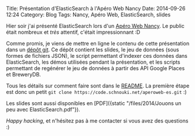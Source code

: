 Title: Présentation d'ElasticSearch à l'Apéro Web Nancy
Date: 2014-09-26 12:24
Category: Blog
Tags: Nancy, Apéro Web, ElasticSearch, slides

Hier soir j'ai présenté ElasticSearch lors d'un [Apéro Web Nancy][awn]. Le public était nombreux et *très* attentif,
c'était impressionnant :D

Comme promis, je viens de mettre en ligne le contenu de cette présentation dans un [dépôt git][git]. Ce dépôt contient
les slides, le jeu de données (sous formes de fichiers JSON), le script permettant d'indexer ces données dans
ElasticSearch, les démos utilisées pendant la présentation, et les scripts permettant de regénérer le jeu de données à
partir des API Google Places et BreweryDB.

Tous les détails sur comment faire sont dans le [README][]. La première étape est donc un petit `git clone
https://code.schnouki.net/aperoweb-es.git` :)

Les slides sont aussi disponibles en [PDF]({static "/files/2014/Jouons un peu avec ElasticSearch.pdf"}).

*Happy hacking*, et n'hésitez pas à me contacter si vous avez des questions :)


[awn]: https://plus.google.com/u/1/communities/108954298677595658174
[git]: https://code.schnouki.net/aperoweb-es.git/
[README]: https://code.schnouki.net/aperoweb-es.git/about/
